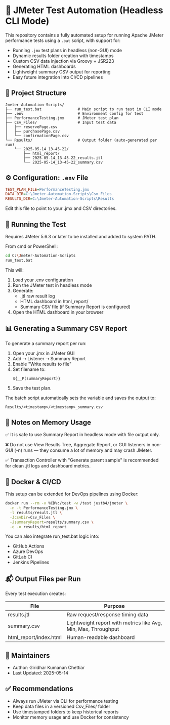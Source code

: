 # 🧪 JMeter Test Automation (Headless CLI Mode)

This repository contains a fully automated setup for running Apache JMeter performance tests using a `.bat` script, with support for:
- Running `.jmx` test plans in headless (non-GUI) mode
- Dynamic results folder creation with timestamps
- Custom CSV data injection via Groovy + JSR223
- Generating HTML dashboards
- Lightweight summary CSV output for reporting
- Easy future integration into CI/CD pipelines

## 📁 Project Structure

```
Jmeter-Automation-Scripts/
├── run_test.bat                # Main script to run test in CLI mode
├── .env                        # Environment config for test
├── PerformanceTesting.jmx      # JMeter test plan
├── Csv_Files/                  # Input test data
│   ├── reservePage.csv
│   ├── purchasePage.csv
│   └── confirmationPage.csv
└── Results/                    # Output folder (auto-generated per run)
    └── 2025-05-14_13-45-22/
        ├── html_report/
        ├── 2025-05-14_13-45-22_results.jtl
        └── 2025-05-14_13-45-22_summary.csv
```

## ⚙️ Configuration: `.env` File

```ini
TEST_PLAN_FILE=PerformanceTesting.jmx
DATA_DIR=C:\Jmeter-Automation-Scripts\Csv_Files
RESULTS_DIR=C:\Jmeter-Automation-Scripts\Results
```

Edit this file to point to your .jmx and CSV directories.

## 🚀 Running the Test

Requires JMeter 5.6.3 or later to be installed and added to system PATH.

From cmd or PowerShell:

```sh
cd C:\Jmeter-Automation-Scripts
run_test.bat
```

This will:
1. Load your .env configuration
2. Run the JMeter test in headless mode
3. Generate:
   - .jtl raw result log
   - HTML dashboard in html_report/
   - Summary CSV file (if Summary Report is configured)
4. Open the HTML dashboard in your browser

## 📊 Generating a Summary CSV Report

To generate a summary report per run:

1. Open your .jmx in JMeter GUI
2. Add ➝ Listener ➝ Summary Report
3. Enable "Write results to file"
4. Set filename to:
   ```
   ${__P(summaryReport)}
   ```
5. Save the test plan.

The batch script automatically sets the variable and saves the output to:
```
Results/<timestamp>/<timestamp>_summary.csv
```

## 🧠 Notes on Memory Usage

✅ It is safe to use Summary Report in headless mode with file output only.

❌ Do not use View Results Tree, Aggregate Report, or GUI listeners in non-GUI (-n) runs — they consume a lot of memory and may crash JMeter.

✅ Transaction Controller with "Generate parent sample" is recommended for clean .jtl logs and dashboard metrics.

## 🐳 Docker & CI/CD

This setup can be extended for DevOps pipelines using Docker:

```bash
docker run --rm -v %CD%:/test -w /test justb4/jmeter \
  -n -t PerformanceTesting.jmx \
  -l results/result.jtl \
  -JcsvDir=Csv_Files \
  -JsummaryReport=results/summary.csv \
  -e -o results/html_report
```

You can also integrate run_test.bat logic into:
- GitHub Actions
- Azure DevOps
- GitLab CI
- Jenkins Pipelines

## 📬 Output Files per Run

Every test execution creates:

| File | Purpose |
|------|---------|
| results.jtl | Raw request/response timing data |
| summary.csv | Lightweight report with metrics like Avg, Min, Max, Throughput |
| html_report/index.html | Human-readable dashboard |

## 👥 Maintainers

- Author: Giridhar Kumanan Chettiar
- Last Updated: 2025-05-14

## ✅ Recommendations

- Always run JMeter via CLI for performance testing
- Keep data files in a versioned Csv_Files/ folder
- Use timestamped folders to keep historical reports
- Monitor memory usage and use Docker for consistency